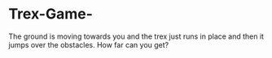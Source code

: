 # Trex-Game-
The ground is moving towards you and the trex just runs in place and then it jumps over the obstacles. How far can you get?
